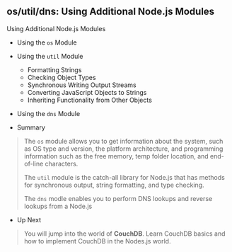 ## os/util/dns: Using Additional Node.js Modules

Using Additional Node.js Modules 

- Using the `os` Module
	
- Using the `util` Module
  - Formatting Strings
  - Checking Object Types
  - Synchronous Writing Output Streams
  - Converting JavaScript Objects to Strings
  - Inheriting Functionality from Other Objects
	
- Using the `dns` Module
	
- Summary
> The `os` module allows you to get information about the system, such as OS
> type and version, the platform architecture, and programming information such
> as the free memory, temp folder location, and end-of-line characters.
>
> The `util` module is the catch-all library for Node.js that has methods for 
> synchronous output, string formatting, and type checking.
>
> The `dns` modle enables you to perform DNS lookups and reverse lookups from
> a Node.js

- Up Next
> You will jump into the world of **CouchDB**. Learn CouchDB basics and how to
> implement CouchDB in the Nodes.js world.

